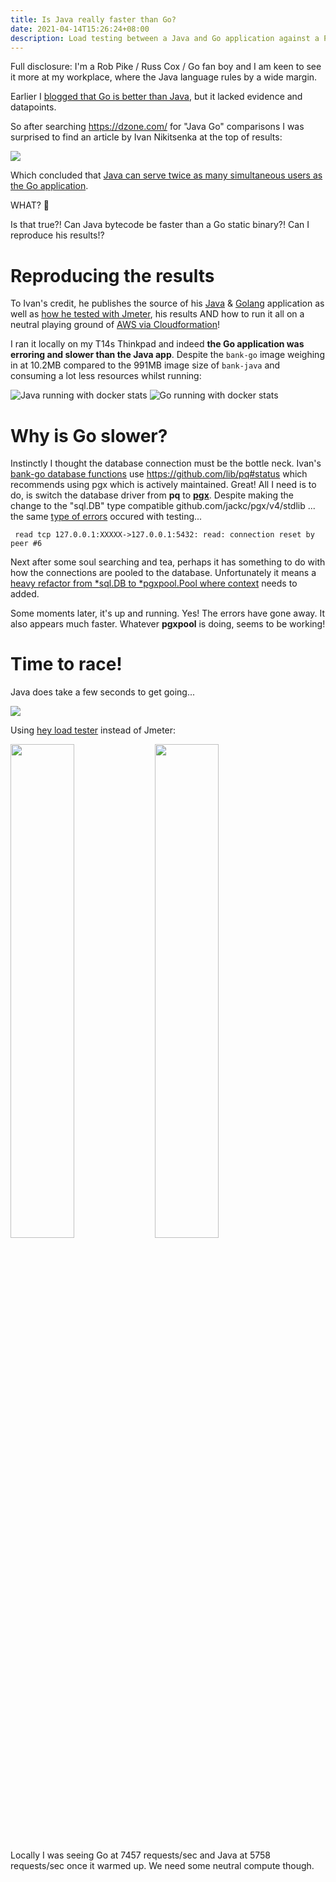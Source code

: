 ```yaml
---
title: Is Java really faster than Go?
date: 2021-04-14T15:26:24+08:00
description: Load testing between a Java and Go application against a Postgresql database
---
```


Full disclosure: I'm a Rob Pike / Russ Cox / Go fan boy and I am keen to see it more at my
workplace, where the Java language rules by a wide margin.

Earlier I [blogged that Go is better than
Java](/blog/2021/Java-vs-Go/), but it lacked evidence and datapoints.

So after searching https://dzone.com/ for "Java Go" comparisons I was surprised
to find an article by Ivan Nikitsenka at the top of results:

<img src="https://s.natalian.org/2021-04-14/java-vs-go.png">

Which concluded that [Java can serve twice as many simultaneous users as the Go
application](https://dzone.com/articles/java-vs-go-multiple-users-load-test-1).

WHAT? 🤯

Is that true?! Can Java bytecode be faster than a Go static binary?! Can I
reproduce his results!?

# Reproducing the results

To Ivan's credit, he publishes the source of his
[Java](https://github.com/nikitsenka/bank-java) &
[Golang](https://github.com/nikitsenka/bank-go) application as well as [how he
tested with
Jmeter](https://github.com/nikitsenka/bank-test/blob/master/jmeter/bank-test.jmx),
his results AND how to run it all on a neutral playing ground of [AWS via
Cloudformation](https://github.com/nikitsenka/bank-go/blob/master/aws/cloudformation.yml)!

I ran it locally on my T14s Thinkpad and indeed **the Go application was erroring and slower
than the Java app**. Despite the `bank-go` image weighing in at 10.2MB compared
to the 991MB image size of `bank-java` and consuming a lot less resources
whilst running:

<img src="https://s.natalian.org/2021-04-14/java-running.png" alt="Java running with docker stats">
<img src="https://s.natalian.org/2021-04-14/go-running.png" alt="Go running with docker stats">

# Why is Go slower?

Instinctly I thought the database connection must be the bottle neck. Ivan's
[bank-go database
functions](https://github.com/nikitsenka/bank-go/blob/master/bank/postgres.go)
use https://github.com/lib/pq#status which recommends using pgx which is
actively maintained. Great! All I need is to do, is switch the database driver
from **pq** to [**pgx**](https://github.com/jackc/pgx). Despite making the
change to the "sql.DB" type compatible github.com/jackc/pgx/v4/stdlib ... the
same [type of errors](https://github.com/nikitsenka/bank-go/issues/6) occured
with testing...

	 read tcp 127.0.0.1:XXXXX->127.0.0.1:5432: read: connection reset by peer #6

Next after some soul searching and tea, perhaps it has something to do with how
the connections are pooled to the database. Unfortunately it means a [heavy
refactor from *sql.DB to *pgxpool.Pool where
context](https://github.com/nikitsenka/bank-go/pull/7/files) needs to added.

Some moments later, it's up and running. Yes! The errors have gone away. It
also appears much faster. Whatever **pgxpool** is doing, seems to be working!

# Time to race!

Java does take a few seconds to get going...

<img src="https://s.natalian.org/2021-04-14/java.png">

Using [hey load tester](https://github.com/rakyll/hey) instead of Jmeter:

<img width="45%" src="https://s.natalian.org/2021-04-14/java-hey.png">
<img width="45%" src="https://s.natalian.org/2021-04-14/go-hey.png">

Locally I was seeing Go at 7457 requests/sec and Java at 5758 requests/sec once
it warmed up. We need some neutral compute though.

